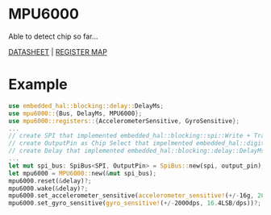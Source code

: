 MPU6000
=======

Able to detect chip so far...

[DATASHEET][DATASHEET] | [REGISTER MAP][REGISTER_MAP]

[DATASHEET]: https://invensense.tdk.com/wp-content/uploads/2015/02/MPU-6000-Datasheet1.pdf
[REGISTER_MAP]: https://invensense.tdk.com/wp-content/uploads/2015/02/MPU-6000-Register-Map1.pdf

Example
=======

```rust
use embedded_hal::blocking::delay::DelayMs;
use mpu6000::{Bus, DelayMs, MPU6000};
use mpu6000::registers::{AccelerometerSensitive, GyroSensitive};
...
// create SPI that implemented embedded_hal::blocking::spi::Write + Transfer
// create OutputPin as Chip Select that impelmented embedded_hal::digital::v2::OutputPin
// create Delay that implemented embedded_hal::blocking::delay::DelayMs
...
let mut spi_bus: SpiBus<SPI, OutputPin> = SpiBus::new(spi, output_pin);
let mpu6000 = MPU6000::new(&mut spi_bus);
mpu6000.reset(&delay)?;
mpu6000.wake(&delay)?;
mpu6000.set_accelerometer_sensitive(accelerometer_sensitive!(+/-16g, 2048/LSB))?;
mpu6000.set_gyro_sensitive(gyro_sensitive!(+/-2000dps, 16.4LSB/dps))?;
```
